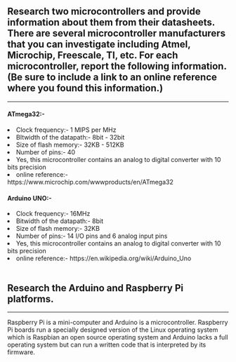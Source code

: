 <h2>Research two microcontrollers and provide information about them from their datasheets. There are several microcontroller manufacturers that you can investigate including Atmel, Microchip, Freescale, TI, etc. For each microcontroller, report the following information. (Be sure to include a link to an online reference where you found this information.)  </h2>
<hr>
<h4><b>ATmega32:-</b></h4>
<li>Clock frequency:- 1 MIPS per MHz</li>
<li>BItwidth of the datapath:- 8bit - 32bit</li>
<li>Size of flash memory:- 32KB - 512KB</li>
<li>Number of pins:- 40</li>
<li>Yes, this microcontroller contains an analog to digital converter with 10 bits precision</li>
<li>online reference:- https://www.microchip.com/wwwproducts/en/ATmega32</li>

<h4><b>Arduino UNO:-</b></h4>
<li>Clock frequency:- 16MHz</li>
<li>Bitwidth of the datapath:- 8bit</li>
<li>Size of flash memory:- 32KB</li>
<li>Number of pins:- 14 I/O pins and 6 analog input pins</li>
<li>Yes, this microcontroller contains an analog to digital converter with 10 bits precision</li>
<li>online reference:- https://en.wikipedia.org/wiki/Arduino_Uno</li>
<br>
<h2>Research the Arduino and Raspberry Pi platforms. </h2>
<hr>
<p>Raspberry Pi is a mini-computer and Arduino is a microcontroller. Raspberry Pi boards run a specially designed version of the Linux operating system which is Raspbian an open source operating system and Arduino lacks a full operating system but can run a written code that is interpreted by its firmware.</p>
